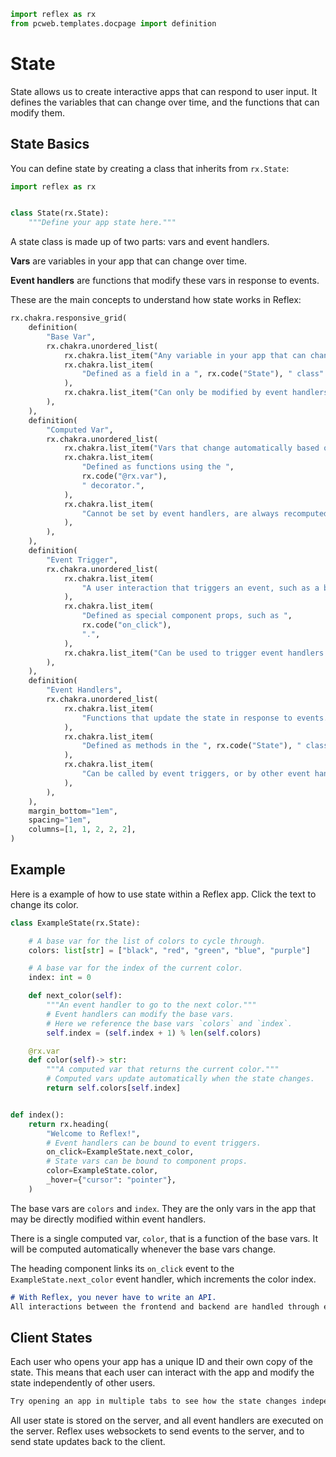 ```python exec
import reflex as rx
from pcweb.templates.docpage import definition
```

# State

State allows us to create interactive apps that can respond to user input.
It defines the variables that can change over time, and the functions that can modify them.

## State Basics

You can define state by creating a class that inherits from `rx.State`:

```python
import reflex as rx


class State(rx.State):
    """Define your app state here."""
```

A state class is made up of two parts: vars and event handlers.

**Vars** are variables in your app that can change over time. 

**Event handlers** are functions that modify these vars in response to events.

These are the main concepts to understand how state works in Reflex:

```python eval
rx.chakra.responsive_grid(
    definition(
        "Base Var",
        rx.chakra.unordered_list(
            rx.chakra.list_item("Any variable in your app that can change over time."),
            rx.chakra.list_item(
                "Defined as a field in a ", rx.code("State"), " class"
            ),
            rx.chakra.list_item("Can only be modified by event handlers."),
        ),
    ),
    definition(
        "Computed Var",
        rx.chakra.unordered_list(
            rx.chakra.list_item("Vars that change automatically based on other vars."),
            rx.chakra.list_item(
                "Defined as functions using the ",
                rx.code("@rx.var"),
                " decorator.",
            ),
            rx.chakra.list_item(
                "Cannot be set by event handlers, are always recomputed when the state changes."
            ),
        ),
    ),
    definition(
        "Event Trigger",
        rx.chakra.unordered_list(
            rx.chakra.list_item(
                "A user interaction that triggers an event, such as a button click."
            ),
            rx.chakra.list_item(
                "Defined as special component props, such as ",
                rx.code("on_click"),
                ".",
            ),
            rx.chakra.list_item("Can be used to trigger event handlers."),
        ),
    ),
    definition(
        "Event Handlers",
        rx.chakra.unordered_list(
            rx.chakra.list_item(
                "Functions that update the state in response to events."
            ),
            rx.chakra.list_item(
                "Defined as methods in the ", rx.code("State"), " class."
            ),
            rx.chakra.list_item(
                "Can be called by event triggers, or by other event handlers."
            ),
        ),
    ),
    margin_bottom="1em",
    spacing="1em",
    columns=[1, 1, 2, 2, 2],
)
```

## Example

Here is a example of how to use state within a Reflex app.
Click the text to change its color.

```python demo exec
class ExampleState(rx.State):

    # A base var for the list of colors to cycle through.
    colors: list[str] = ["black", "red", "green", "blue", "purple"]

    # A base var for the index of the current color.
    index: int = 0

    def next_color(self):
        """An event handler to go to the next color."""
        # Event handlers can modify the base vars.
        # Here we reference the base vars `colors` and `index`.
        self.index = (self.index + 1) % len(self.colors)

    @rx.var
    def color(self)-> str:
        """A computed var that returns the current color."""
        # Computed vars update automatically when the state changes.
        return self.colors[self.index]


def index():
    return rx.heading(
        "Welcome to Reflex!",
        # Event handlers can be bound to event triggers.
        on_click=ExampleState.next_color,
        # State vars can be bound to component props.
        color=ExampleState.color,
        _hover={"cursor": "pointer"},
    )
```

The base vars are `colors` and `index`. They are the only vars in the app that
may be directly modified within event handlers.

There is a single computed var, `color`, that is a function of the base vars. It
will be computed automatically whenever the base vars change.

The heading component links its `on_click` event to the
`ExampleState.next_color` event handler, which increments the color index.

```md alert success
# With Reflex, you never have to write an API.
All interactions between the frontend and backend are handled through events. 
```

## Client States

Each user who opens your app has a unique ID and their own copy of the state. 
This means that each user can interact with the app and modify the state 
independently of other users. 

```md alert
Try opening an app in multiple tabs to see how the state changes independently.
```

All user state is stored on the server, and all event handlers are executed on
the server.  Reflex uses websockets to send events to the server, and to send
state updates back to the client. 
